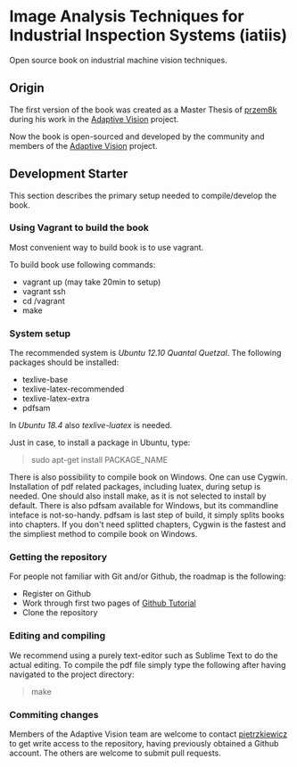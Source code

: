 # Image Analysis Techniques for Industrial Inspection Systems (iatiis)

Open source book on industrial machine vision techniques.

## Origin ##

The first version of the book was created as a Master Thesis of [przem8k](http://github.com/przem8k) during his work in the [Adaptive Vision](http://www.adaptive-vision.com) project. 

Now the book is open-sourced and developed by the community and members of the [Adaptive Vision](http://www.adaptive-vision.com) project.

## Development Starter ##

This section describes the primary setup needed to compile/develop the book.

### Using Vagrant to build the book ###

Most convenient way to build book is to use vagrant.

To build book use following commands:

* vagrant up (may take 20min to setup)
* vagrant ssh
* cd /vagrant
* make 

### System setup ###

The recommended system is *Ubuntu 12.10 Quantal Quetzal*. The following packages should be installed:

* texlive-base
* texlive-latex-recommended
* texlive-latex-extra
* pdfsam

In *Ubuntu 18.4* also *texlive-luatex* is needed.

Just in case, to install a package in Ubuntu, type:

> sudo apt-get install PACKAGE_NAME

There is also possibility to compile book on Windows. One can use Cygwin. Installation of pdf related packages, including luatex, during setup is needed. One should also install make, as it is not selected to install by default. There is also pdfsam available for Windows, but its commandline inteface is not-so-handy. pdfsam is last step of build, it simply splits books into chapters. If you don't need splitted chapters, Cygwin is the fastest and the simpliest method to compile book on Windows.

### Getting the repository ###

For people not familiar with Git and/or Github, the roadmap is the following:

* Register on Github
* Work through first two pages of [Github Tutorial](http://learn.github.com/p/intro.html)
* Clone the repository

### Editing and compiling ###

We recommend using a purely text-editor such as Sublime Text to do the actual editing. To compile the pdf file simply type the following after having navigated to the project directory:

> make

### Commiting changes ###

Members of the Adaptive Vision team are welcome to contact [pietrzkiewicz](http://github.com/ppiet) to get write access to the repository, having previously obtained a Github account. The others are welcome to submit pull requests.
